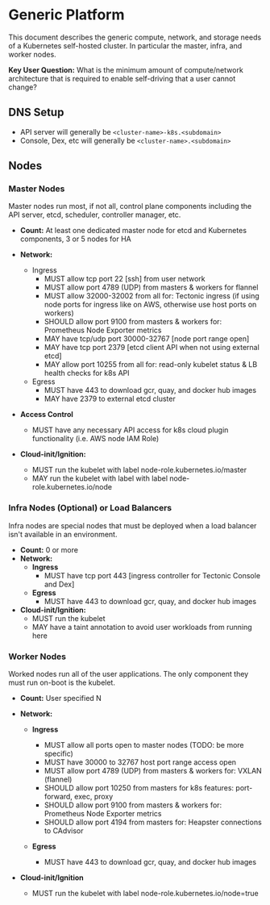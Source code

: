 # Generic Platform

This document describes the generic compute, network, and storage needs of a Kubernetes self-hosted cluster. In particular the master, infra, and worker nodes.

**Key User Question:** What is the minimum amount of compute/network architecture that is required to enable self-driving that a user cannot change?

## DNS Setup

- API server will generally be `<cluster-name>-k8s.<subdomain>`
- Console, Dex, etc will generally be `<cluster-name>.<subdomain>`

## Nodes

### Master Nodes

Master nodes run most, if not all, control plane components including the API server, etcd, scheduler, controller manager, etc.

- **Count:** At least one dedicated master node for etcd and Kubernetes components, 3 or 5 nodes for HA 
- **Network:**
   - Ingress 
      - MUST allow tcp port 22 [ssh] from user network 
      - MUST allow port 4789 (UDP) from masters & workers for flannel
      - MUST allow 32000-32002 from all for: Tectonic ingress (if using node ports for ingress like on AWS, otherwise use host ports on workers) 
      - SHOULD allow port 9100 from masters & workers for: Prometheus Node Exporter metrics 
      - MAY have tcp/udp port 30000-32767 [node port range open] 
      - MAY have tcp port 2379 [etcd client API when not using external etcd] 
      - MAY allow port 10255 from all for: read-only kubelet status & LB health checks for k8s API 
    - Egress 
      - MUST have 443 to download gcr, quay, and docker hub images 
      - MAY have 2379 to external etcd cluster 

- **Access Control**
  - MUST have any necessary API access for k8s cloud plugin functionality (i.e. AWS node IAM Role) 

- **Cloud-init/Ignition:**
  - MUST run the kubelet with label node-role.kubernetes.io/master 
  - MAY run the kubelet with label with label node-role.kubernetes.io/node 


### Infra Nodes (Optional) or Load Balancers

Infra nodes are special nodes that must be deployed when a load balancer isn't available in an environment.  

- **Count:** 0 or more 
- **Network:**
  - **Ingress**
     - MUST have tcp port 443 [ingress controller for Tectonic Console and Dex] 
   - **Egress**
     - MUST have 443 to download gcr, quay, and docker hub images 
- **Cloud-init/Ignition:**
    - MUST run the kubelet 
    - MAY have a taint annotation to avoid user workloads from running here 

### Worker Nodes

Worked nodes run all of the user applications. The only component they must run on-boot is the kubelet.

- **Count:** User specified N 
- **Network:**
    - **Ingress**
        - MUST allow all ports open to master nodes (TODO: be more specific) 
        - MUST have 30000 to 32767 host port range access open 
        - MUST allow port 4789 (UDP) from masters & workers for: VXLAN (flannel) 
        - SHOULD allow port 10250 from masters for k8s features: port-forward, exec, proxy 
        - SHOULD allow port 9100 from masters & workers for: Prometheus Node Exporter metrics 
        - SHOULD allow port 4194 from masters for: Heapster connections to CAdvisor 

    - **Egress**
        - MUST have 443 to download gcr, quay, and docker hub images 

- **Cloud-init/Ignition**
    - MUST run the kubelet with label node-role.kubernetes.io/node=true
